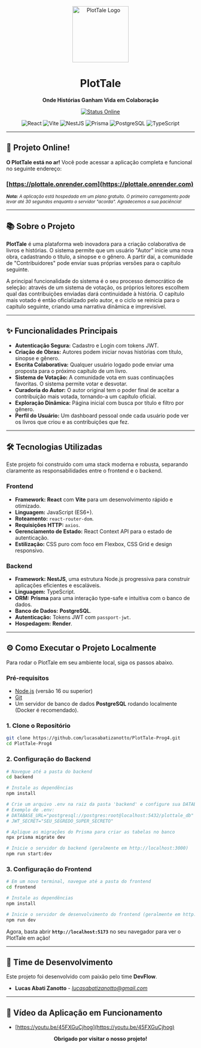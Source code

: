 <div align="center">
  <img src="https://raw.githubusercontent.com/lucasabatizanotto/PlotTale-Prog4/main/assets/logo.png" alt="PlotTale Logo" width="150"/>
  <h1>PlotTale</h1>
  <p><strong>Onde Histórias Ganham Vida em Colaboração</strong></p>
  <p>
    <a href="https://plottale.onrender.com" target="_blank">
      <img src="https://img.shields.io/badge/Status-Online-brightgreen?style=for-the-badge" alt="Status Online">
    </a>
  </p>
  <p>
    <img src="https://img.shields.io/badge/React-20232A?style=for-the-badge&logo=react&logoColor=61DAFB" alt="React">
    <img src="https://img.shields.io/badge/Vite-646CFF?style=for-the-badge&logo=vite&logoColor=white" alt="Vite">
    <img src="https://img.shields.io/badge/NestJS-E0234E?style=for-the-badge&logo=nestjs&logoColor=white" alt="NestJS">
    <img src="https://img.shields.io/badge/Prisma-3982CE?style=for-the-badge&logo=prisma&logoColor=white" alt="Prisma">
    <img src="https://img.shields.io/badge/PostgreSQL-316192?style=for-the-badge&logo=postgresql&logoColor=white" alt="PostgreSQL">
    <img src="https://img.shields.io/badge/TypeScript-007ACC?style=for-the-badge&logo=typescript&logoColor=white" alt="TypeScript">
  </p>
</div>

---

## 🚀 Projeto Online!

**O PlotTale está no ar!** Você pode acessar a aplicação completa e funcional no seguinte endereço:

### **[https://plottale.onrender.com](https://plottale.onrender.com)**

<small>_**Nota:** A aplicação está hospedada em um plano gratuito. O primeiro carregamento pode levar até 30 segundos enquanto o servidor "acorda". Agradecemos a sua paciência!_</small>

---

## 📚 Sobre o Projeto

**PlotTale** é uma plataforma web inovadora para a criação colaborativa de livros e histórias. O sistema permite que um usuário "Autor" inicie uma nova obra, cadastrando o título, a sinopse e o gênero. A partir daí, a comunidade de "Contribuidores" pode enviar suas próprias versões para o capítulo seguinte.

A principal funcionalidade do sistema é o seu processo democrático de seleção: através de um sistema de votação, os próprios leitores escolhem qual das contribuições enviadas dará continuidade à história. O capítulo mais votado é então oficializado pelo autor, e o ciclo se reinicia para o capítulo seguinte, criando uma narrativa dinâmica e imprevisível.

---

## ✨ Funcionalidades Principais

*   **Autenticação Segura:** Cadastro e Login com tokens JWT.
*   **Criação de Obras:** Autores podem iniciar novas histórias com título, sinopse e gênero.
*   **Escrita Colaborativa:** Qualquer usuário logado pode enviar uma proposta para o próximo capítulo de um livro.
*   **Sistema de Votação:** A comunidade vota em suas continuações favoritas. O sistema permite votar e desvotar.
*   **Curadoria do Autor:** O autor original tem o poder final de aceitar a contribuição mais votada, tornando-a um capítulo oficial.
*   **Exploração Dinâmica:** Página inicial com busca por título e filtro por gênero.
*   **Perfil do Usuário:** Um dashboard pessoal onde cada usuário pode ver os livros que criou e as contribuições que fez.

---

## 🛠️ Tecnologias Utilizadas

Este projeto foi construído com uma stack moderna e robusta, separando claramente as responsabilidades entre o frontend e o backend.

### **Frontend**
*   **Framework:** **React** com **Vite** para um desenvolvimento rápido e otimizado.
*   **Linguagem:** JavaScript (ES6+).
*   **Roteamento:** `react-router-dom`.
*   **Requisições HTTP:** `axios`.
*   **Gerenciamento de Estado:** React Context API para o estado de autenticação.
*   **Estilização:** CSS puro com foco em Flexbox, CSS Grid e design responsivo.

### **Backend**
*   **Framework:** **NestJS**, uma estrutura Node.js progressiva para construir aplicações eficientes e escaláveis.
*   **Linguagem:** TypeScript.
*   **ORM:** **Prisma** para uma interação type-safe e intuitiva com o banco de dados.
*   **Banco de Dados:** **PostgreSQL**.
*   **Autenticação:** Tokens JWT com `passport-jwt`.
*   **Hospedagem:** **Render**.

---

## ⚙️ Como Executar o Projeto Localmente

Para rodar o PlotTale em seu ambiente local, siga os passos abaixo.

### **Pré-requisitos**

*   [Node.js](https://nodejs.org/en/) (versão 16 ou superior)
*   [Git](https://git-scm.com)
*   Um servidor de banco de dados **PostgreSQL** rodando localmente (Docker é recomendado).

### **1. Clone o Repositório**
```bash
git clone https://github.com/lucasabatizanotto/PlotTale-Prog4.git
cd PlotTale-Prog4
```

### **2. Configuração do Backend**

```bash
# Navegue até a pasta do backend
cd backend

# Instale as dependências
npm install

# Crie um arquivo .env na raiz da pasta 'backend' e configure sua DATABASE_URL para o PostgreSQL
# Exemplo de .env:
# DATABASE_URL="postgresql://postgres:root@localhost:5432/plottale_db"
# JWT_SECRET="SEU_SEGREDO_SUPER_SECRETO"

# Aplique as migrações do Prisma para criar as tabelas no banco
npx prisma migrate dev

# Inicie o servidor do backend (geralmente em http://localhost:3000)
npm run start:dev
```

### **3. Configuração do Frontend**

```bash
# Em um novo terminal, navegue até a pasta do frontend
cd frontend

# Instale as dependências
npm install

# Inicie o servidor de desenvolvimento do frontend (geralmente em http://localhost:5173)
npm run dev
```

Agora, basta abrir **`http://localhost:5173`** no seu navegador para ver o PlotTale em ação!

---

## 👥 Time de Desenvolvimento

Este projeto foi desenvolvido com paixão pelo time **DevFlow**.

*   **Lucas Abati Zanotto** - [*lucasabatizanotto@gmail.com*](mailto:lucasabatizanotto@gmail.com)

---

## 🎥 Vídeo da Aplicação em Funcionamento

*   [https://youtu.be/45FXGuCjhog](https://youtu.be/45FXGuCjhog)

<div align="center">
  <strong>Obrigado por visitar o nosso projeto!</strong>
</div>
